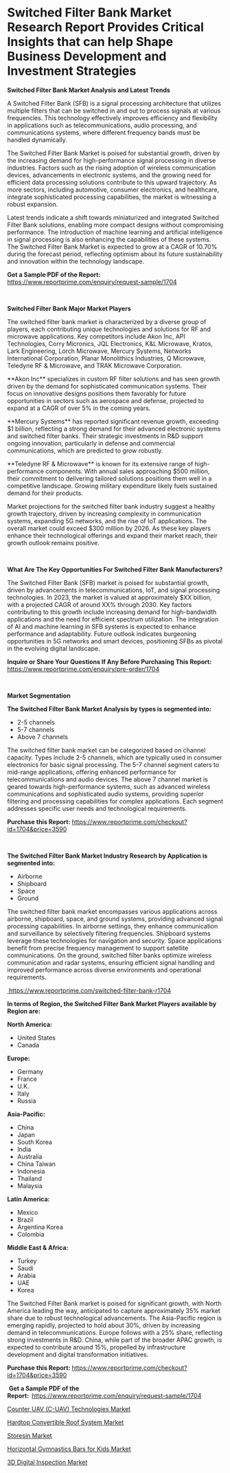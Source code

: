<p><h1>Switched Filter Bank Market Research Report Provides Critical Insights that can help Shape Business Development and Investment Strategies</h1></p><p><strong>Switched Filter Bank Market Analysis and Latest Trends</strong></p>
<p><p>A Switched Filter Bank (SFB) is a signal processing architecture that utilizes multiple filters that can be switched in and out to process signals at various frequencies. This technology effectively improves efficiency and flexibility in applications such as telecommunications, audio processing, and communications systems, where different frequency bands must be handled dynamically.</p><p>The Switched Filter Bank Market is poised for substantial growth, driven by the increasing demand for high-performance signal processing in diverse industries. Factors such as the rising adoption of wireless communication devices, advancements in electronic systems, and the growing need for efficient data processing solutions contribute to this upward trajectory. As more sectors, including automotive, consumer electronics, and healthcare, integrate sophisticated processing capabilities, the market is witnessing a robust expansion.</p><p>Latest trends indicate a shift towards miniaturized and integrated Switched Filter Bank solutions, enabling more compact designs without compromising performance. The introduction of machine learning and artificial intelligence in signal processing is also enhancing the capabilities of these systems. The Switched Filter Bank Market is expected to grow at a CAGR of 10.70% during the forecast period, reflecting optimism about its future sustainability and innovation within the technology landscape.</p></p>
<p><strong>Get a Sample PDF of the Report:&nbsp;</strong> <a href="https://www.reportprime.com/enquiry/request-sample/1704">https://www.reportprime.com/enquiry/request-sample/1704</a></p>
<p>&nbsp;</p>
<p><strong>Switched Filter Bank Major Market Players</strong></p>
<p><p>The switched filter bank market is characterized by a diverse group of players, each contributing unique technologies and solutions for RF and microwave applications. Key competitors include Akon Inc, API Technologies, Corry Micronics, JQL Electronics, K&L Microwave, Kratos, Lark Engineering, Lorch Microwave, Mercury Systems, Networks International Corporation, Planar Monolithics Industries, Q Microwave, Teledyne RF & Microwave, and TRAK Microwave Corporation.</p><p>**Akon Inc** specializes in custom RF filter solutions and has seen growth driven by the demand for sophisticated communication systems. Their focus on innovative designs positions them favorably for future opportunities in sectors such as aerospace and defense, projected to expand at a CAGR of over 5% in the coming years.</p><p>**Mercury Systems** has reported significant revenue growth, exceeding $1 billion, reflecting a strong demand for their advanced electronic systems and switched filter banks. Their strategic investments in R&D support ongoing innovation, particularly in defense and commercial communications, which are predicted to grow robustly.</p><p>**Teledyne RF & Microwave** is known for its extensive range of high-performance components. With annual sales approaching $500 million, their commitment to delivering tailored solutions positions them well in a competitive landscape. Growing military expenditure likely fuels sustained demand for their products.</p><p>Market projections for the switched filter bank industry suggest a healthy growth trajectory, driven by increasing complexity in communication systems, expanding 5G networks, and the rise of IoT applications. The overall market could exceed $300 million by 2026. As these key players enhance their technological offerings and expand their market reach, their growth outlook remains positive.</p></p>
<p>&nbsp;</p>
<p><strong>What Are The Key Opportunities For Switched Filter Bank Manufacturers?</strong></p>
<p><p>The Switched Filter Bank (SFB) market is poised for substantial growth, driven by advancements in telecommunications, IoT, and signal processing technologies. In 2023, the market is valued at approximately $XX billion, with a projected CAGR of around XX% through 2030. Key factors contributing to this growth include increasing demand for high-bandwidth applications and the need for efficient spectrum utilization. The integration of AI and machine learning in SFB systems is expected to enhance performance and adaptability. Future outlook indicates burgeoning opportunities in 5G networks and smart devices, positioning SFBs as pivotal in the evolving digital landscape.</p></p>
<p><strong>Inquire or Share Your Questions If Any Before Purchasing This Report:</strong> <a href="https://www.reportprime.com/enquiry/pre-order/1704">https://www.reportprime.com/enquiry/pre-order/1704</a></p>
<p>&nbsp;</p>
<p><strong>Market Segmentation</strong></p>
<p><strong>The Switched Filter Bank Market Analysis by types is segmented into:</strong></p>
<p><ul><li>2-5 channels</li><li>5-7 channels</li><li>Above 7 channels</li></ul></p>
<p><p>The switched filter bank market can be categorized based on channel capacity. Types include 2-5 channels, which are typically used in consumer electronics for basic signal processing. The 5-7 channel segment caters to mid-range applications, offering enhanced performance for telecommunications and audio devices. The above 7 channel market is geared towards high-performance systems, such as advanced wireless communications and sophisticated audio systems, providing superior filtering and processing capabilities for complex applications. Each segment addresses specific user needs and technological requirements.</p></p>
<p><strong>Purchase this Report:&nbsp;</strong><a href="https://www.reportprime.com/checkout?id=1704&price=3590">https://www.reportprime.com/checkout?id=1704&price=3590</a></p>
<p>&nbsp;</p>
<p><strong>The Switched Filter Bank Market Industry Research by Application is segmented into:</strong></p>
<p><ul><li>Airborne</li><li>Shipboard</li><li>Space</li><li>Ground</li></ul></p>
<p><p>The switched filter bank market encompasses various applications across airborne, shipboard, space, and ground systems, providing advanced signal processing capabilities. In airborne settings, they enhance communication and surveillance by selectively filtering frequencies. Shipboard systems leverage these technologies for navigation and security. Space applications benefit from precise frequency management to support satellite communications. On the ground, switched filter banks optimize wireless communication and radar systems, ensuring efficient signal handling and improved performance across diverse environments and operational requirements.</p></p>
<p><a href="https://www.reportprime.com/switched-filter-bank-r1704">&nbsp;https://www.reportprime.com/switched-filter-bank-r1704</a></p>
<p><strong>In terms of Region, the Switched Filter Bank Market Players available by Region are:</strong></p>
<p>
    <p> <strong> North America: </strong>
        <ul>
            <li>United States</li>
            <li>Canada</li>
        </ul>
        </p> 
    <p> <strong> Europe: </strong>
        <ul>
            <li>Germany</li>
            <li>France</li>
            <li>U.K.</li>
            <li>Italy</li>
            <li>Russia</li>
        </ul>
        </p> 
    <p> <strong> Asia-Pacific: </strong>
        <ul>
            <li>China</li>
            <li>Japan</li>
            <li>South Korea</li>
            <li>India</li>
            <li>Australia</li>
            <li>China Taiwan</li>
            <li>Indonesia</li>
            <li>Thailand</li>
            <li>Malaysia</li>
        </ul>
        </p> 
    <p> <strong> Latin America: </strong>
        <ul>
            <li>Mexico</li>
            <li>Brazil</li>
            <li>Argentina Korea</li>
            <li>Colombia</li>
        </ul>
        </p> 
    <p> <strong> Middle East & Africa: </strong>
        <ul>
            <li>Turkey</li>
            <li>Saudi</li>
            <li>Arabia</li>
            <li>UAE</li>
            <li>Korea</li>
        </ul>
    </p>
    </p>
<p><p>The Switched Filter Bank market is poised for significant growth, with North America leading the way, anticipated to capture approximately 35% market share due to robust technological advancements. The Asia-Pacific region is emerging rapidly, projected to hold about 30%, driven by increasing demand in telecommunications. Europe follows with a 25% share, reflecting strong investments in R&D. China, while part of the broader APAC growth, is expected to contribute around 15%, propelled by infrastructure development and digital transformation initiatives.</p></p>
<p><strong>Purchase this Report: </strong><a href="https://www.reportprime.com/checkout?id=1704&price=3590">https://www.reportprime.com/checkout?id=1704&price=3590</a></p>
<p>&nbsp;<strong>Get a Sample PDF of the Report:&nbsp;&nbsp;</strong><a href="https://www.reportprime.com/enquiry/request-sample/1704">https://www.reportprime.com/enquiry/request-sample/1704</a></p>
<p><strong></strong></p>
<p><p><a href="https://medium.com/@joanne.alsop6545/global-perspectives-on-counter-uav-c-uav-technologies-market-trends-and-forecast-2024-2031-8115fc120ed6">Counter UAV (C-UAV) Technologies Market</a></p><p><a href="https://issuu.com/reportprime-2/docs/hardtop-convertible-roof-system-mar_ab2c88eef68abc">Hardtop Convertible Roof System Market</a></p><p><a href="https://www.linkedin.com/pulse/global-storesin-market-trends-analysis-future-growth-prospects-60vmf?trackingId=SKllUburTCeduYem20eA7g%3D%3D">Storesin Market</a></p><p><a href="https://medium.com/@adam.churchill89678/horizontal-gymnastics-bars-for-kids-market-size-growth-trends-statistics-forecasts-2024-2031-8b443fd501d6">Horizontal Gymnastics Bars for Kids Market</a></p><p><a href="https://issuu.com/reportprime-2/docs/3d-digital-inspection-market-size-2_a7cd9bff2b6691">3D Digital Inspection Market</a></p></p>